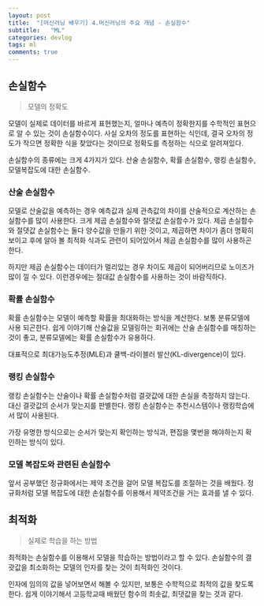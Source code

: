 ```yaml
---
layout: post
title:  "[머신러닝 배우기] 4.머신러닝의 주요 개념 - 손실함수"
subtitle:   "ML"
categories: devlog
tags: ml
comments: true
---
```


## 손실함수

> 모델의 정확도

모델이 실제로 데이터를 바르게 표현했는지, 얼마나 예측이 정확한지를 수학적인 표현으로 알 수 있는 것이 손실함수이다. 사실 오차의 정도를 표현하는 식인데, 결국 오차의 정도가 작으면 정확한 식을 찾았다는 것이므로 정확도를 측정하는 식으로 알려져있다.

손실함수의 종류에는 크게 4가지가 있다. 산술 손실함수, 확률 손실함수, 랭킹 손실함수, 모델복잡도에 대한 손실함수.

### 산술 손실함수

모델로 산술값을 예측하는 경우 예측값과 실제 관측값의 차이를 산술적으로 계산하는 손실함수를 많이 사용한다. 크게 제곱 손실함수와 절댓값 손실함수가 있다. 제곱 손실함수와 절댓값 손실함수는 둘다 양수값을 만들기 위한 것이고, 제곱하면 차이가 좀더 명확히 보이고 후에 알아 볼 최적화 식과도 관련이 되어있어서 제곱 손실함수를 많이 사용하곤한다.

하지만 제곱 손실함수는 데이터가 멀리있는 경우 차이도 제곱이 되어버리므로 노이즈가 많이 낄 수 있다. 이런경우에는 절대값 손실함수를 사용하는 것이 바람직하다.

### 확률 손실함수

확률 손실함수는 모델이 예측할 확률을 최대화하는 방식을 계산한다. 보통 분류모델에 사용 되곤한다. 쉽게 이야기해 산술값을 모델링하는 회귀에는 산술 손실함수를 매칭하는 것이 좋고, 분류모델에는 확률 손실함수가 유용하다.

대표적으로 최대가능도추정(MLE)과 쿨백-라이블러 발산(KL-divergence)이 있다.

### 랭킹 손실함수

랭킹 손실함수는 산술이나 확률 손실함수처럼 결괏값에 대한 손실을 측정하지 않는다. 대신 결괏값의 순서가 맞는지를 판별한다. 랭킹 손실함수는 추천시스템이나 랭킹학습에서 많이 사용된다.

가장 유명한 방식으로는 순서가 맞는지 확인하는 방식과, 편집을 몇번을 해야하는지 확인하는 방식이 있다.

### 모델 복잡도와 관련된 손실함수

앞서 공부했던 정규화에서는 제약 조건을 걸어 모델 복잡도를 조절하는 것을 배웠다. 정규화처럼 모델 복잡도에 대한 손실함수를 이용해서 제약조건을 거는 효과를 낼 수 있다.

## 최적화

> 실제로 학습을 하는 방법

최적화는 손실함수를 이용해서 모델을 학습하는 방법이라고 할 수 있다. 손실함수의 결괏값을 최소화하는 모델의 인자를 찾는 것이 최적화인 것이다.

인자에 임의의 값을 넣어보면서 해볼 수 있지만, 보통은 수학적으로 최적의 값을 찾도록 한다. 쉽게 이야기해서 고등학교때 배웠던 함수의 최솟값, 최댓값을 찾는 것과 같다.




